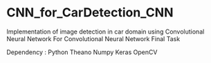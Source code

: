# CNN_for_CarDetection_CNN
Implementation of image detection in car domain using Convolutional Neural Network For Convolutional Neural Network Final Task

Dependency :
Python
  Theano
  Numpy
  Keras
  OpenCV
